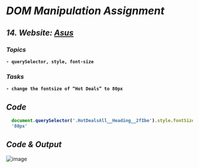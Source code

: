 # _DOM Manipulation Assignment_

<b>

## _14. Website: [Asus](https://www.asus.com/in/)_

### _Topics_
    - querySelector, style, font-size

### _Tasks_
    - change the fontsize of “Hot Deals” to 80px

## _Code_
 
```javascript
  document.querySelector('.HotDealsAll__Heading__2fIbe').style.fontSize="80px"
  '80px'
```
</b>

## _Code & Output_
![image](https://user-images.githubusercontent.com/91872149/193191106-45b3f5d5-6b5b-4c7d-80f5-4183f31fb2ff.png)
